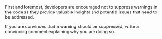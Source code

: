 <!-- This file outlines the coding standards and guidelines that contributors should adhere to.--> 

First and foremost, developers are encouraged not to suppress warnings in the code as they provide valuable insights and potential issues that need to be addressed. 

If you are convinced that a warning should be suppressed, write a convincing comment explaining why you are doing so.

